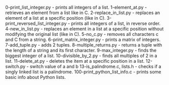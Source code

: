 0-print_list_integer.py - prints all integers of a list.
1-element_at.py - retrieves an element from a list like in C.
2-replace_in_list.py - replaces an element of a list at a specific position (like in C).
3-print_reversed_list_integer.py - prints all integers of a list, in reverse order.
4-new_in_list.py - replaces an element in a list at a specific position without modifying the original list (like in C).
5-no_c.py - removes all characters c and C from a string.
6-print_matrix_integer.py - prints a matrix of integers.
7-add_tuple.py -  adds 2 tuples.
8-multiple_returns.py - returns a tuple with the length of a string and its first character.
9-max_integer.py - finds the biggest integer of a list. 
10-divisible_by_2.py -  finds all multiples of 2 in a list.
11-delete_at.py - deletes the item at a specific position in a list.
12-switch.py - switch value of a and b
13-is_palindrome.c, lists.h - checks if a singly linked list is a palindrome.
100-print_python_list_info.c - prints some basic info about Python lists.
